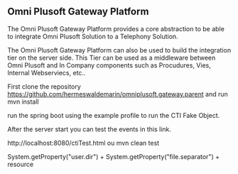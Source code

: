 ## Omni Plusoft Gateway Platform
The Omni Plusoft Gateway Platform provides a core abstraction to be able to integrate Omni Plusoft Solution to a Telephony Solution.

The Omni Plusoft Gateway Platform can also be used to build the integration tier on the server side. This Tier can be used as a middleware between Omni Plusoft and In Company components such as Procudures, Vies, Internal Webserviecs, etc..
  
First clone the repository https://github.com/hermeswaldemarin/omniplusoft.gateway.parent and run mvn install
 
run the spring boot using the example profile to run the CTI Fake Object.

After the server start you can test the events in this link.

http://localhost:8080/ctiTest.html ou mvn clean test



System.getProperty("user.dir") + System.getProperty("file.separator") + resource
 
